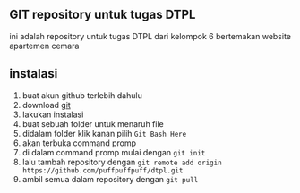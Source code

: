 ## GIT repository untuk tugas DTPL
ini adalah repository untuk tugas DTPL dari kelompok 6
bertemakan website apartemen cemara

## instalasi
1. buat akun github terlebih dahulu
2. download [git](https://git-scm.com/downloads)
3. lakukan instalasi
4. buat sebuah folder untuk menaruh file
5. didalam folder klik kanan pilih `Git Bash Here`
6. akan terbuka command promp
7. di dalam command promp mulai dengan `git init`
8. lalu tambah repository dengan `git remote add origin https://github.com/puffpuffpuff/dtpl.git`
9. ambil semua dalam repository dengan `git pull`
